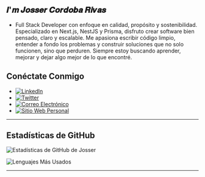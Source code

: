 
## 𝑰'𝒎 𝑱𝒐𝒔𝒔𝒆𝒓 𝑪𝒐𝒓𝒅𝒐𝒃𝒂 𝑹𝒊𝒗𝒂𝒔
* Full Stack Developer con enfoque en calidad, propósito y sostenibilidad. Especializado en Next.js, NestJS y Prisma, disfruto crear software bien pensado, claro y escalable. Me apasiona escribir código limpio, entender a fondo los problemas y construir soluciones que no solo funcionen, sino que perduren. Siempre estoy buscando aprender, mejorar y dejar algo mejor de lo que encontré.

## Conéctate Conmigo

* [![LinkedIn](https://img.shields.io/badge/-LinkedIn-0077B5?logo=linkedin\&logoColor=fff)](https://www.linkedin.com/in/jcori/)
* [![Twitter](https://img.shields.io/badge/-Twitter-1DA1F2?logo=twitter\&logoColor=fff)](https://x.com/jo33527?t=cnjPhwwTVuxlqTDl6cInfQ&s=09)
* [![Correo Electrónico](https://img.shields.io/badge/-Email-D14836?logo=gmail\&logoColor=fff)](mailto:developerjosser@gmail.com)
* [![Sitio Web Personal](https://img.shields.io/badge/-Sitio_Web-000000?logo=vercel\&logoColor=fff)]([https://josser.com](https://jossss.netlify.app/))

---

## Estadísticas de GitHub

![Estadísticas de GitHub de Josser](https://github-readme-stats.vercel.app/api?username=IngenieroJosser\&show_icons=true\&theme=radical)

![Lenguajes Más Usados](https://github-readme-stats.vercel.app/api/top-langs/?username=IngenieroJosser\&layout=compact\&theme=radical)

---
